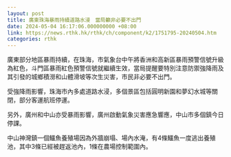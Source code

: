 ```yaml
---
layout: post
title: 廣東珠海暴雨持續道路水浸　當局籲非必要不出門　
date: 2024-05-04 16:17:06.000000000 +08:00
link: https://news.rthk.hk/rthk/ch/component/k2/1751795-20240504.htm
categories: rthk
---
```


廣東部分地區暴雨持續，在珠海，市氣象台中午將香洲和高新區暴雨預警信號升級為紅色，斗門區暴雨紅色預警信號就繼續生效，當局提醒要特別注意防禦強降雨及其引發的城鄉積澇和山體滑坡等次生災害，市民非必要不出門。

受強降雨影響，珠海市內多處道路水浸，多個景區包括圓明新園和夢幻水城等關閉，部分客運航班停運。

另外，廣州和中山亦受暴雨影響，廣州啟動氣象災害應急響應，中山市多個鎮今日停課。

中山神灣鎮一個鱷魚養殖場因為外牆崩塌、場內水淹，有4條鱷魚一度逃出養殖池，其中3條已經被趕返池內，1條在農場控制範圍內。

